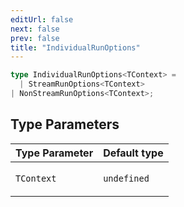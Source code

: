 ```yaml
---
editUrl: false
next: false
prev: false
title: "IndividualRunOptions"
---
```


```ts
type IndividualRunOptions<TContext> = 
  | StreamRunOptions<TContext>
| NonStreamRunOptions<TContext>;
```

## Type Parameters

<table>
<thead>
<tr>
<th>Type Parameter</th>
<th>Default type</th>
</tr>
</thead>
<tbody>
<tr>
<td>

`TContext`

</td>
<td>

`undefined`

</td>
</tr>
</tbody>
</table>
